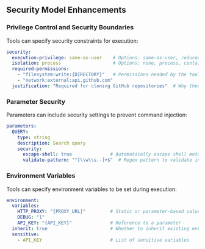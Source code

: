 ## Security Model Enhancements

### Privilege Control and Security Boundaries

Tools can specify security constraints for execution:

```yaml
security:
  execution-privilege: same-as-user    # Options: same-as-user, reduced, elevated (requires approval)
  isolation: process                   # Options: none, process, container
  required-permissions:
    - "filesystem:write:{DIRECTORY}"   # Permissions needed by the tool
    - "network:external:api.github.com"
  justification: "Required for cloning GitHub repositories"  # Why these permissions are needed
```

### Parameter Security

Parameters can include security settings to prevent command injection:

```yaml
parameters:
  QUERY:
    type: string
    description: Search query
    security:
      escape-shell: true              # Automatically escape shell metacharacters
      validate-pattern: "^[\\w\\s.-]+$"  # Regex pattern to validate input
```

### Environment Variables

Tools can specify environment variables to be set during execution:

```yaml
environment:
  variables:
    HTTP_PROXY: "{PROXY_URL}"         # Static or parameter-based values
    DEBUG: "1"
    API_KEY: "{API_KEY}"              # Reference to a parameter
  inherit: true                       # Whether to inherit existing environment
  sensitive:
    - API_KEY                         # List of sensitive variables
```